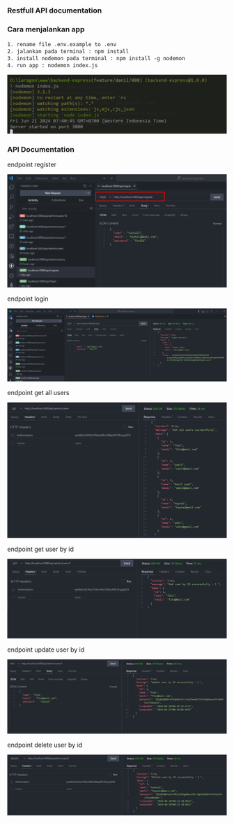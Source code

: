 ### Restfull API documentation

### Cara menjalankan app 

    1. rename file .env.example to .env
    2. jalankan pada terminal : npm install
    3. install nodemon pada terminal : npm install -g nodemon
    4. run app : nodemon index.js
   

![alt text](images/image.png)

### API Documentation

endpoint register

![alt text](images/image-1.png)

endpoint login

![alt text](images/image-2.png)

endpoint get all users

![alt text](images/image-3.png)

endpoint get user by id

![alt text](images/image-4.png)

endpoint update user by id

![alt text](images/image-5.png)

endpoint delete user by id

![alt text](images/image-6.png)